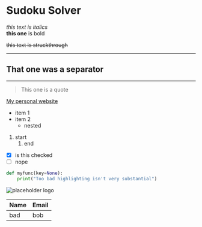 # Sudoku Solver

*this text is italics*\
__this one__ is bold

~~this text is struckthrough~~
___
## That one was a separator
---
>This one is a quote

[My personal website](https://www.jonathanlu31@github.io "This has a title")

* item 1
* item 2
  * nested

1. start
   1. end

- [x] is this checked
- [ ] nope

```python
def myfunc(key=None):
    print("Too bad highlighting isn't very substantial")
```
![placeholder logo](../flappy/assets/bluebird-midflap.png)


| Name | Email|
| -----|------|
|bad | bob|
